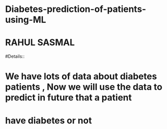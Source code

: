 # Diabetes-prediction-of-patients-using-ML
# RAHUL SASMAL
#Details:: 
# We have lots of data about diabetes patients , Now we will use the data to predict in future that a patient
# have diabetes or not
